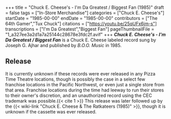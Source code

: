 +++
title = "Chuck E. Cheese's - I'm Da Greatest / Biggest Fan (1985)"
draft = false
tags = ["In-Store Merchandise"]
categories = ["Chuck E. Cheese's"]
startDate = "1985-00-00"
endDate = "1985-00-00"
contributors = ["The 64th Gamer","Tux Chuck"]
citations = ["https://youtu.be/25qUFx6jm-s"]
transcriptions = ["I'm Da Greatest","Biggest Fan"]
pageThumbnailFile = "1_a327ee3a2d1a7a25144c28678e3fdc2f.avif"
+++
***Chuck E. Cheese's - I'm Da Greatest / Biggest Fan*** is a Chuck E. Cheese labeled record sung by Joseph G. Ajhar and published by *B.O.O. Music* in 1985.

## Release

It is currently unknown if these records were ever released in any Pizza Time Theatre locations, though is possibly the case in a select few franchise locations in the Pacific Northwest, or even just a single store from that area. Franchise locations during the time had leeway to run their stores to their owner's discretion, and an unauthorized record using the CEC trademark was possible.{{< cite 1 >}}
This release was later followed up by the {{< wiki-link "Chuck E. Cheese & The Ratkateers (1985)" >}}, though it is unknown if the cassette was ever released.
